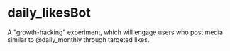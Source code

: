 # daily_likesBot
A "growth-hacking" experiment, which will engage users who post media similar to @daily_monthly through targeted likes.
